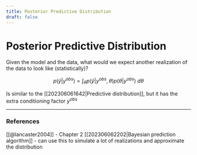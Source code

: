 ```yaml
---
title: Posterior Predictive Distribution
draft: false
---
```

# Posterior Predictive Distribution

Given the model and the data, what would we expect another realization of the data to look like (statistically)?

$$ p(\tilde{y}|y^{obs}) = \int_\theta p(\tilde{y}|y^{obs}, \theta)p(\theta|y^{obs}) \ d\theta $$

Is similar to the [[202306061642|Predictive distribution]], but it has the extra conditioning factor $y^{obs}$

---
### References
[[@lancaster2004]] - Chapter 2
[[202306062202|Bayesian prediction algorithm]] - can use this to simulate a lot of realizations and approximate the distribution